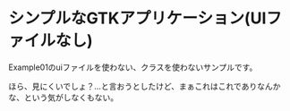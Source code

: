 # シンプルなGTKアプリケーション(UIファイルなし)

Example01のuiファイルを使わない、クラスを使わないサンプルです。

ほら、見にくいでしょ？…と言おうとしたけど、まぁこれはこれでありなんかな、という気がしなくもない。


